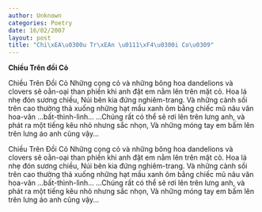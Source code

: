 ```yaml
---
author: Unknown
categories: Poetry
date: 16/02/2007
layout: post
title: "Chi\xEA\u0300u Tr\xEAn \u0111\xF4\u0300i Co\u0309"
---
```


**Chiều Trên đồi Cỏ**

Chiều Trên Đồi Cỏ
Những cọng cỏ và những bông
hoa dandelions và clovers
sẽ oằn-oại than phiền
khi anh đặt em nằm lên trên mặt cỏ.
Hoa lá nhẹ đón sương chiều,
Núi bên kia đứng nghiêm-trang.
Và những cành sồi trên cao
thường thả xuống những hạt mầu xanh
ôm bằng chiếc mũ nâu vân hoa-văn
...bất-thình-lình...
...Chúng rất có thể sẽ rơi lên trên
lưng anh, và phát ra một
tiếng kêu nhỏ nhưng sắc nhọn,
Và những móng tay em bấm lên trên
lưng áo anh
cũng vậy...

Chiều Trên Đồi Cỏ
Những cọng cỏ và những bông
hoa dandelions và clovers
sẽ oằn-oại than phiền
khi anh đặt em nằm lên trên mặt cỏ.
Hoa lá nhẹ đón sương chiều,
Núi bên kia đứng nghiêm-trang.
Và những cành sồi trên cao
thường thả xuống những hạt mầu xanh
ôm bằng chiếc mũ nâu vân hoa-văn
...bất-thình-lình...
...Chúng rất có thể sẽ rơi lên trên
lưng anh, và phát ra một
tiếng kêu nhỏ nhưng sắc nhọn,
Và những móng tay em bấm lên trên
lưng áo anh
cũng vậy...
